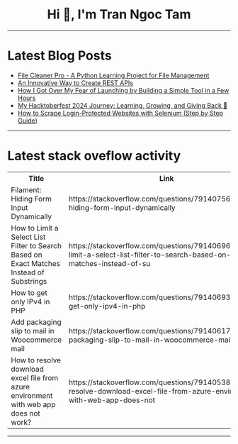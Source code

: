 <h1 align="center">Hi 👋, I'm Tran Ngoc Tam</h1>

---

# Latest Blog Posts 
<!-- BLOG-POST-LIST:START -->
- [File Cleaner Pro - A Python Learning Project for File Management](https://dev.to/conquerym/file-cleaner-pro-a-python-learning-project-for-file-management-56im)
- [An Innovative Way to Create REST APIs](https://dev.to/apilover/an-innovative-way-to-create-rest-apis-4a3i)
- [How I Got Over My Fear of Launching by Building a Simple Tool in a Few Hours](https://dev.to/arno_le_mans/how-i-got-over-my-fear-of-launching-by-building-a-simple-tool-in-a-few-hours-296a)
- [My Hacktoberfest 2024 Journey: Learning, Growing, and Giving Back 🎉](https://dev.to/extinctsion/my-hacktoberfest-2024-journey-learning-growing-and-giving-back-olm)
- [How to Scrape Login-Protected Websites with Selenium &lpar;Step by Step Guide&rpar;](https://dev.to/dumay_sacha/how-to-scrape-login-protected-websites-with-selenium-step-by-step-guide-9cm)
<!-- BLOG-POST-LIST:END -->

---

# Latest stack oveflow activity
<table>
  <tr><th>Title</th><th>Link</th></tr>
  <!-- STACKOVERFLOW:START --><tr><td>Filament: Hiding Form Input Dynamically</td><td>https://stackoverflow.com/questions/79140756/filament-hiding-form-input-dynamically</td></tr><tr><td>How to Limit a Select List Filter to Search Based on Exact Matches Instead of Substrings</td><td>https://stackoverflow.com/questions/79140696/how-to-limit-a-select-list-filter-to-search-based-on-exact-matches-instead-of-su</td></tr><tr><td>How to get only IPv4 in PHP</td><td>https://stackoverflow.com/questions/79140693/how-to-get-only-ipv4-in-php</td></tr><tr><td>Add packaging slip to mail in Woocommerce mail</td><td>https://stackoverflow.com/questions/79140617/add-packaging-slip-to-mail-in-woocommerce-mail</td></tr><tr><td>How to resolve download excel file from azure environment with web app does not work?</td><td>https://stackoverflow.com/questions/79140538/how-to-resolve-download-excel-file-from-azure-environment-with-web-app-does-not</td></tr><!-- STACKOVERFLOW:END -->
</table>

---


